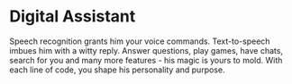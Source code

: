 # Digital Assistant

Speech recognition grants him your voice commands. Text-to-speech imbues him with a witty reply.
Answer questions, play games, have chats, search for you and many more features - his magic is yours to mold. 
With each line of code, you shape his personality and purpose.
